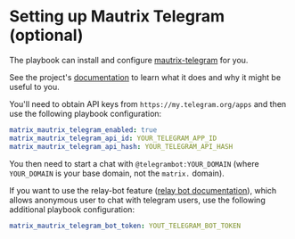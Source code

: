 # Setting up Mautrix Telegram (optional)

The playbook can install and configure [mautrix-telegram](https://github.com/tulir/mautrix-telegram) for you.

See the project's [documentation](https://github.com/tulir/mautrix-telegram/wiki#usage) to learn what it does and why it might be useful to you.

You'll need to obtain API keys from `https://my.telegram.org/apps` and then use the following playbook configuration:

```yaml
matrix_mautrix_telegram_enabled: true
matrix_mautrix_telegram_api_id: YOUR_TELEGRAM_APP_ID
matrix_mautrix_telegram_api_hash: YOUR_TELEGRAM_API_HASH
```

You then need to start a chat with `@telegrambot:YOUR_DOMAIN` (where `YOUR_DOMAIN` is your base domain, not the `matrix.` domain).

If you want to use the relay-bot feature ([relay bot documentation](https://github.com/tulir/mautrix-telegram/wiki/Relay-bot)), which allows anonymous user to chat with telegram users, use the following additional playbook configuration:

```yaml
matrix_mautrix_telegram_bot_token: YOUT_TELEGRAM_BOT_TOKEN
```
